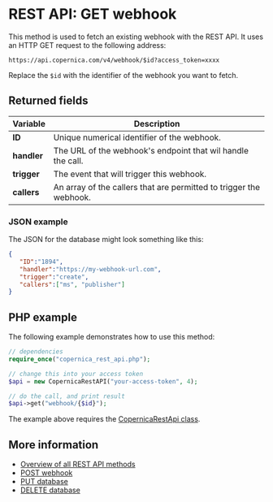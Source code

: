# REST API: GET webhook

This method is used to fetch an existing webhook with the REST API. It uses 
an HTTP GET request to the following address:

`https://api.copernica.com/v4/webhook/$id?access_token=xxxx`

Replace the `$id` with the identifier of the webhook you want to fetch.

## Returned fields

| Variable          | Description                                                                           |
|-------------------|---------------------------------------------------------------------------------------|
| **ID**            | Unique numerical identifier of the webhook.                                           |
| **handler**       | The URL of the webhook's endpoint that wil handle the call.                           |
| **trigger**       | The event that will trigger this webhook.                                             |
| **callers**       | An array of the callers that are permitted to trigger the webhook.                    |

### JSON example

The JSON for the database might look something like this:

```json
{  
   "ID":"1894",
   "handler":"https://my-webhook-url.com",
   "trigger":"create",
   "callers":["ms", "publisher"]
}
```

## PHP example

The following example demonstrates how to use this method:

```php
// dependencies
require_once("copernica_rest_api.php");

// change this into your access token
$api = new CopernicaRestAPI("your-access-token", 4);

// do the call, and print result
$api->get("webhook/{$id}");
```

The example above requires the [CopernicaRestApi class](rest-php).

## More information

- [Overview of all REST API methods](rest-api)
- [POST webhook](rest-post-webhook)
- [PUT database](rest-put-webhook)
- [DELETE database](rest-delete-webhook)
